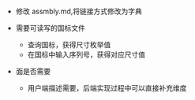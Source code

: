 #

* 修改 assmbly.md,将链接方式修改为字典

* 需要可读写的国标文件
  * 查询国标，获得尺寸枚举值
  * 在国标中输入序列号，获得对应尺寸值

* 面是否需要
  * 用户端描述需要，后端实现过程中可以直接补充维度
  